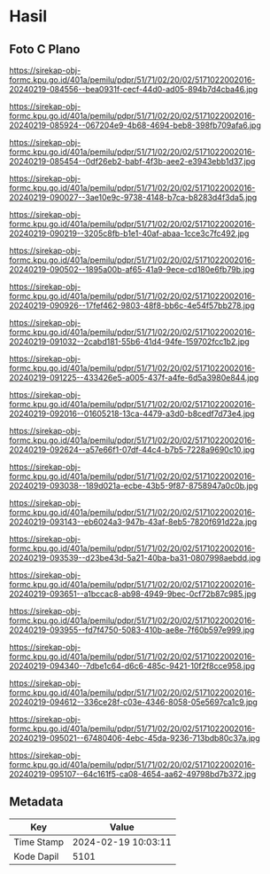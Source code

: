 # Hasil

## Foto C Plano

https://sirekap-obj-formc.kpu.go.id/401a/pemilu/pdpr/51/71/02/20/02/5171022002016-20240219-084556--bea0931f-cecf-44d0-ad05-894b7d4cba46.jpg

https://sirekap-obj-formc.kpu.go.id/401a/pemilu/pdpr/51/71/02/20/02/5171022002016-20240219-085924--067204e9-4b68-4694-beb8-398fb709afa6.jpg

https://sirekap-obj-formc.kpu.go.id/401a/pemilu/pdpr/51/71/02/20/02/5171022002016-20240219-085454--0df26eb2-babf-4f3b-aee2-e3943ebb1d37.jpg

https://sirekap-obj-formc.kpu.go.id/401a/pemilu/pdpr/51/71/02/20/02/5171022002016-20240219-090027--3ae10e9c-9738-4148-b7ca-b8283d4f3da5.jpg

https://sirekap-obj-formc.kpu.go.id/401a/pemilu/pdpr/51/71/02/20/02/5171022002016-20240219-090219--3205c8fb-b1e1-40af-abaa-1cce3c7fc492.jpg

https://sirekap-obj-formc.kpu.go.id/401a/pemilu/pdpr/51/71/02/20/02/5171022002016-20240219-090502--1895a00b-af65-41a9-9ece-cd180e6fb79b.jpg

https://sirekap-obj-formc.kpu.go.id/401a/pemilu/pdpr/51/71/02/20/02/5171022002016-20240219-090926--17fef462-9803-48f8-bb6c-4e54f57bb278.jpg

https://sirekap-obj-formc.kpu.go.id/401a/pemilu/pdpr/51/71/02/20/02/5171022002016-20240219-091032--2cabd181-55b6-41d4-94fe-159702fcc1b2.jpg

https://sirekap-obj-formc.kpu.go.id/401a/pemilu/pdpr/51/71/02/20/02/5171022002016-20240219-091225--433426e5-a005-437f-a4fe-6d5a3980e844.jpg

https://sirekap-obj-formc.kpu.go.id/401a/pemilu/pdpr/51/71/02/20/02/5171022002016-20240219-092016--01605218-13ca-4479-a3d0-b8cedf7d73e4.jpg

https://sirekap-obj-formc.kpu.go.id/401a/pemilu/pdpr/51/71/02/20/02/5171022002016-20240219-092624--a57e66f1-07df-44c4-b7b5-7228a9690c10.jpg

https://sirekap-obj-formc.kpu.go.id/401a/pemilu/pdpr/51/71/02/20/02/5171022002016-20240219-093038--189d021a-ecbe-43b5-9f87-8758947a0c0b.jpg

https://sirekap-obj-formc.kpu.go.id/401a/pemilu/pdpr/51/71/02/20/02/5171022002016-20240219-093143--eb6024a3-947b-43af-8eb5-7820f691d22a.jpg

https://sirekap-obj-formc.kpu.go.id/401a/pemilu/pdpr/51/71/02/20/02/5171022002016-20240219-093539--d23be43d-5a21-40ba-ba31-0807998aebdd.jpg

https://sirekap-obj-formc.kpu.go.id/401a/pemilu/pdpr/51/71/02/20/02/5171022002016-20240219-093651--a1bccac8-ab98-4949-9bec-0cf72b87c985.jpg

https://sirekap-obj-formc.kpu.go.id/401a/pemilu/pdpr/51/71/02/20/02/5171022002016-20240219-093955--fd7f4750-5083-410b-ae8e-7f60b597e999.jpg

https://sirekap-obj-formc.kpu.go.id/401a/pemilu/pdpr/51/71/02/20/02/5171022002016-20240219-094340--7dbe1c64-d6c6-485c-9421-10f2f8cce958.jpg

https://sirekap-obj-formc.kpu.go.id/401a/pemilu/pdpr/51/71/02/20/02/5171022002016-20240219-094612--336ce28f-c03e-4346-8058-05e5697ca1c9.jpg

https://sirekap-obj-formc.kpu.go.id/401a/pemilu/pdpr/51/71/02/20/02/5171022002016-20240219-095021--67480406-4ebc-45da-9236-713bdb80c37a.jpg

https://sirekap-obj-formc.kpu.go.id/401a/pemilu/pdpr/51/71/02/20/02/5171022002016-20240219-095107--64c161f5-ca08-4654-aa62-49798bd7b372.jpg


## Metadata

| Key        | Value               |
| ---------- | ------------------- |
| Time Stamp | 2024-02-19 10:03:11 |
| Kode Dapil | 5101                |



